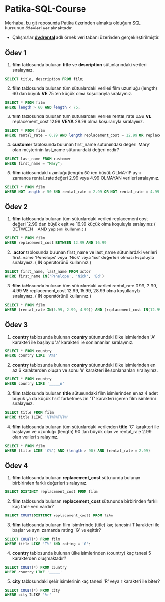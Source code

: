 # Patika-SQL-Course

Merhaba, bu git reposunda Patika üzerinden almakta olduğum [SQL](https://academy.patika.dev/courses/sql) kursunun ödevleri yer almaktadır.

* Çalışmalar **[dvdrental](https://www.postgresqltutorial.com/postgresql-getting-started/postgresql-sample-database)** adlı örnek veri tabanı üzerinden gerçekleştirilmiştir.

## Ödev 1
1.  **film**  tablosunda bulunan  **title**  ve  **description**  sütunlarındaki verileri sıralayınız.
``` SQL
SELECT title, description FROM film;
```
2.  **film**  tablosunda bulunan tüm sütunlardaki verileri film uzunluğu (length) 60 dan büyük  **VE**  75 ten küçük olma koşullarıyla sıralayınız.
``` SQL
SELECT * FROM film
WHERE length > 60 AND length < 75;
```
3.  **film**  tablosunda bulunan tüm sütunlardaki verileri rental_rate 0.99  **VE**  replacement_cost 12.99  **VEYA**  28.99 olma koşullarıyla sıralayınız.

``` SQL
SELECT * FROM film
WHERE rental_rate = 0.99 AND length replacement_cost = 12.99 OR replacement_cost = 28.99;
```
4.  **customer**  tablosunda bulunan first_name sütunundaki değeri 'Mary' olan müşterinin last_name sütunundaki değeri nedir?
``` SQL
SELECT last_name FROM customer
WHERE first_name = "Mary";
```
5.  **film**  tablosundaki uzunluğu(length) 50 ten büyük OLMAYIP aynı zamanda rental_rate değeri 2.99 veya 4.99 OLMAYAN verileri sıralayınız.
``` SQL
SELECT * FROM film
WHERE NOT length > 50 AND rental_rate = 2.99 OR NOT rental_rate = 4.99
```

## Ödev 2 


1.  **film**  tablosunda bulunan tüm sütunlardaki verileri replacement cost değeri 12.99 dan büyük eşit ve 16.99 küçük olma koşuluyla sıralayınız ( BETWEEN - AND yapısını kullanınız.)
``` SQL
SELECT * FROM film
WHERE replacement_cost BETWEEN 12.99 AND 16.99
```
2.  .**actor**  tablosunda bulunan first_name ve last_name sütunlardaki verileri first_name 'Penelope' veya 'Nick' veya 'Ed' değerleri olması koşuluyla sıralayınız. ( IN operatörünü kullanınız.)
``` SQL
SELECT first_name, last_name FROM actor
WHERE first_name IN('Penelope', 'Nick', 'Ed')
```
3.  **film**  tablosunda bulunan tüm sütunlardaki verileri rental_rate 0.99, 2.99, 4.99  **VE**  replacement_cost 12.99, 15.99, 28.99 olma koşullarıyla sıralayınız. ( IN operatörünü kullanınız.)
``` SQL
SELECT * FROM film
WHERE (rental_rate IN(0.99, 2.99, 4.99)) AND (replacement_cost IN(12.99, 15.99, 28.99))
```
## Ödev 3
1.  **country**  tablosunda bulunan  **country**  sütunundaki ülke isimlerinden 'A' karakteri ile başlayıp 'a' karakteri ile sonlananları sıralayınız.
``` SQL
SELECT * FROM country
WHERE country LIKE 'A%a'
```
2.  **country**  tablosunda bulunan  **country**  sütunundaki ülke isimlerinden en az 6 karakterden oluşan ve sonu 'n' karakteri ile sonlananları sıralayınız.
``` SQL
SELECT * FROM country
WHERE country LIKE '_____n'
```
3.  **film**  tablosunda bulunan  **title**  sütunundaki film isimlerinden en az 4 adet büyük ya da küçük harf farketmesizin 'T' karakteri içeren film isimlerini sıralayınız.
``` SQL
SELECT title FROM film
WHERE title ILIKE '%T%T%T%T%'
```
4.  **film**  tablosunda bulunan tüm sütunlardaki verilerden  **title**  'C' karakteri ile başlayan ve uzunluğu (length) 90 dan büyük olan ve rental_rate 2.99 olan verileri sıralayınız.
``` SQL
SELECT * FROM film
WHERE (title LIKE 'C%') AND (length > 90) AND (rental_rate = 2.99)
```

## Ödev 4

1.  **film**  tablosunda bulunan  **replacement_cost**  sütununda bulunan birbirinden farklı değerleri sıralayınız.
``` SQL
SELECT DISTINCT replacement_cost FROM film
```
2.  **film**  tablosunda bulunan  **replacement_cost**  sütununda birbirinden farklı kaç tane veri vardır?
``` SQL
SELECT COUNT(DISTINCT replacement_cost) FROM film
```
3.  **film**  tablosunda bulunan film isimlerinde (title) kaç tanesini T karakteri ile başlar ve aynı zamanda rating 'G' ye eşittir?
``` SQL
SELECT COUNT(*) FROM film
WHERE title LIKE 'T%' AND rating = 'G';
```
4.  **country**  tablosunda bulunan ülke isimlerinden (country) kaç tanesi 5 karakterden oluşmaktadır?
``` SQL
SELECT COUNT(*) FROM country
WHERE country LIKE '_____'
```
5.  **city**  tablosundaki şehir isimlerinin kaç tanesi 'R' veya r karakteri ile biter?
``` SQL
SELECT COUNT(*) FROM city
WHERE city ILIKE '%r'
```
